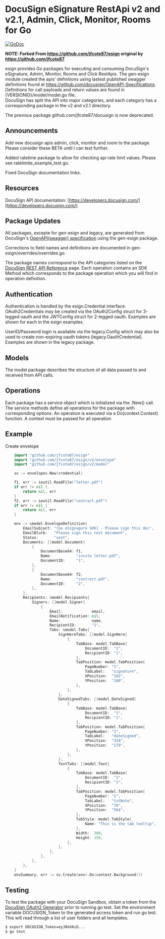 # DocuSign eSignature RestApi v2 and v2.1, Admin, Click, Monitor, Rooms  for Go

[![GoDoc](https://godoc.org/github.com/jfcote87/esign?status.svg)](https://godoc.org/github.com/jfcote87/esign)

**NOTE: Forked From https://github.com/jfcote87/esign original by https://github.com/jfcote87**

esign provides Go packages for executing and consuming DocuSign's eSignature, Admin, Monitor, Rooms 
and Click RestApis.  The gen-esign module created the apis' definitions using lastest published swagger definitions
found at https://github.com/docusign/OpenAPI-Specifications.
Definitions for call payloads and return values are found in  {VERSIONID}/model/model.go file.  
DocuSign has split the API into major categories, and each category has a corresponding package 
in the v2 and v2.1 directory.  


The previous package github.com/jfcote87/docusign is now deprecated.

## Announcements

Add new docusign apis admin, click, monitor and room to the package.  Please consider these BETA until I can test further.

Added ratelime package to allow for checking api rate limit values.  Please see ratelimite_example_test.go.

Fixed DocuSign documentation links.

## Resources

DocuSign API documentation: [https://developers.docusign.com/](https://developers.docusign.com/)

## Package Updates

All packages, excepte for gen-esign and legacy, are generated from DocuSign's [OpenAPI(swagger) specification](https://github.com/docusign/eSign-OpenAPI-Specification) using the gen-esign package.

Corrections to field names and definitions are documented in gen-esign/overrides/overrides.go.

The package names correspond to the API categories listed on the
[DocuSign REST API Reference](https://developers.docusign.com/esign-rest-api/reference) page.
Each operation contains an SDK Method which corresponds to the package operation which you will
find in operation definition.

## Authentication

Authentication is handled by the esign.Credential interface.  OAuth2Credentials may be created
via the OAuth2Config struct for 3-legged oauth and the JWTConfig struct for 2-legged oauth. Examples
are shown for each in the esign examples.

UserID/Password login is available via the legacy.Config which may also be used to create non-expiring
oauth tokens (legacy.OauthCredential).  Examples are shown in the legacy package.

## Models

The model package describes the structure of all data passed to and received from API calls.

## Operations

Each package has a service object which is initialized via the <packagename>.New(<credential>) call.
The service methods define all operations for the package with corresponding options.  An operation is
executed via a Do(context.Context) function.  A context must be passed for all operation

## Example

Create envelope

```go
    import "github.com/jfcote87/esign"
    import "github.com/jfcote87/esign/v2/envelope"
    import "github.com/jfcote87/esign/v2/model"

    sv := envelopes.New(credential)

    f1, err := ioutil.ReadFile("letter.pdf")
    if err != nil {
        return nil, err
    }
    f2, err := ioutil.ReadFile("contract.pdf")
    if err != nil {
        return nil, err
    }

    env := &model.EnvelopeDefinition{
        EmailSubject: "[Go eSignagure SDK] - Please sign this doc",
        EmailBlurb:   "Please sign this test document",
        Status:       "sent",
        Documents: []model.Document{
            {
                DocumentBase64: f1,
                Name:           "invite letter.pdf",
                DocumentID:     "1",
            },
            {
                DocumentBase64: f2,
                Name:           "contract.pdf",
                DocumentID:     "2",
            },
        },
        Recipients: &model.Recipients{
            Signers: []model.Signer{
                {
                    Email:             email,
                    EmailNotification: nil,
                    Name:              name,
                    RecipientID:       "1",
                    Tabs: &model.Tabs{
                        SignHereTabs: []model.SignHere{
                            {
                                TabBase: model.TabBase{
                                    DocumentID:  "1",
                                    RecipientID: "1",
                                },
                                TabPosition: model.TabPosition{
                                    PageNumber: "1",
                                    TabLabel:   "signature",
                                    XPosition:  "192",
                                    YPosition:  "160",
                                },
                            },
                        },
                        DateSignedTabs: []model.DateSigned{
                            {
                                TabBase: model.TabBase{
                                    DocumentID:  "1",
                                    RecipientID: "1",
                                },
                                TabPosition: model.TabPosition{
                                    PageNumber: "1",
                                    TabLabel:   "dateSigned",
                                    XPosition:  "334",
                                    YPosition:  "179",
                                },
                            },
                        },
                        TextTabs: []model.Text{
                            {
                                TabBase: model.TabBase{
                                    DocumentID:  "2",
                                    RecipientID: "1",
                                },
                                TabPosition: model.TabPosition{
                                    PageNumber: "1",
                                    TabLabel:   "txtNote",
                                    XPosition:  "70",
                                    YPosition:  "564",
                                },
                                TabStyle: model.TabStyle{
                                    Name: "This is the tab tooltip",
                                },
                                Width:  300,
                                Height: 150,
                            },
                        },
                    },
                },
            },
        },
    }
    envSummary, err := sv.Create(env).Do(context.Background())
```

## Testing

To test the package with your DocuSign Sandbox, obtain a token from
the [DocuSign OAuth2 Generator](https://developers.docusign.com/oauth-token-generator)
prior to running go test.  Set the environment variable DOCUSIGN_Token
to the generated access token and run go test.  This will read through
a list of user folders and all templates.

```sh
$ export DOCUSIGN_Token=eyJ0eXAiO...
$ go test
```
